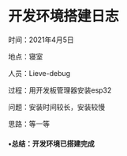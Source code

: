 # 开发环境搭建日志

 时间：2021年4月5日

地点：寝室

人员：Lieve-debug

过程：用开发板管理器安装esp32

问题：安装时间较长，安装较慢

思路：等一等
#### •总结：开发环境已搭建完成
